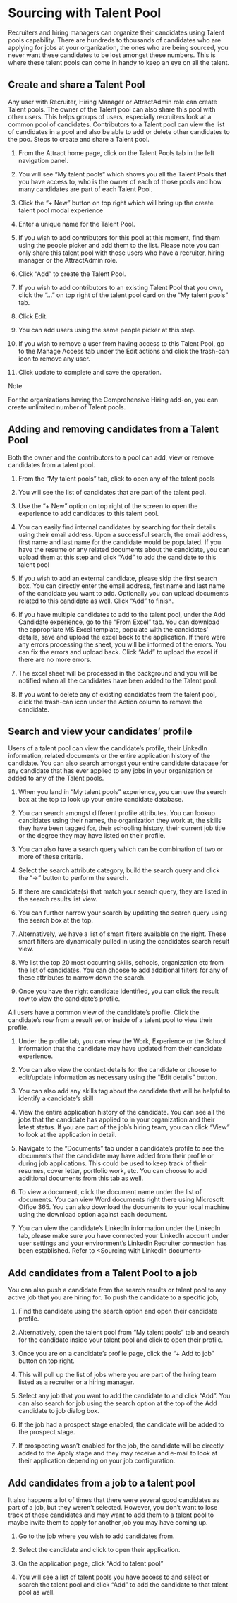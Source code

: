 Sourcing with Talent Pool
=========================

Recruiters and hiring managers can organize their candidates using Talent pools
capability. There are hundreds to thousands of candidates who are applying for
jobs at your organization, the ones who are being sourced, you never want these
candidates to be lost amongst these numbers. This is where these talent pools
can come in handy to keep an eye on all the talent.

Create and share a Talent Pool
------------------------------

Any user with Recruiter, Hiring Manager or AttractAdmin role can create Talent
pools. The owner of the Talent pool can also share this pool with other users.
This helps groups of users, especially recruiters look at a common pool of
candidates. Contributors to a Talent pool can view the list of candidates in a
pool and also be able to add or delete other candidates to the poo. Steps to
create and share a Talent pool.

1.  From the Attract home page, click on the Talent Pools tab in the left
    navigation panel.

2.  You will see “My talent pools” which shows you all the Talent Pools that you
    have access to, who is the owner of each of those pools and how many
    candidates are part of each Talent Pool.

3.  Click the “+ New” button on top right which will bring up the create talent
    pool modal experience

4.  Enter a unique name for the Talent Pool.

5.  If you wish to add contributors for this pool at this moment, find them
    using the people picker and add them to the list. Please note you can only
    share this talent pool with those users who have a recruiter, hiring manager
    or the AttractAdmin role.

6.  Click “Add” to create the Talent Pool.

7.  If you wish to add contributors to an existing Talent Pool that you own,
    click the “…” on top right of the talent pool card on the “My talent pools”
    tab.

8.  Click Edit.

9.  You can add users using the same people picker at this step.

10. If you wish to remove a user from having access to this Talent Pool, go to
    the Manage Access tab under the Edit actions and click the trash-can icon to
    remove any user.

11. Click update to complete and save the operation.

>[!NOTE]
>For the organizations having the Comprehensive Hiring add-on, you can
create unlimited number of Talent pools.

Adding and removing candidates from a Talent Pool 
--------------------------------------------------

Both the owner and the contributors to a pool can add, view or remove candidates
from a talent pool.

1.  From the “My talent pools” tab, click to open any of the talent pools

2.  You will see the list of candidates that are part of the talent pool.

3.  Use the “+ New” option on top right of the screen to open the experience to
    add candidates to this talent pool.

4.  You can easily find internal candidates by searching for their details using
    their email address. Upon a successful search, the email address, first name
    and last name for the candidate would be populated. If you have the resume
    or any related documents about the candidate, you can upload them at this
    step and click “Add” to add the candidate to this talent pool

5.  If you wish to add an external candidate, please skip the first search box.
    You can directly enter the email address, first name and last name of the
    candidate you want to add. Optionally you can upload documents related to
    this candidate as well. Click “Add” to finish.

6.  If you have multiple candidates to add to the talent pool, under the Add
    Candidate experience, go to the “From Excel” tab. You can download the
    appropriate MS Excel template, populate with the candidates’ details, save
    and upload the excel back to the application. If there were any errors
    processing the sheet, you will be informed of the errors. You can fix the
    errors and upload back. Click “Add” to upload the excel if there are no more
    errors.

7.  The excel sheet will be processed in the background and you will be notified
    when all the candidates have been added to the Talent pool.

8.  If you want to delete any of existing candidates from the talent pool, click
    the trash-can icon under the Action column to remove the candidate.

Search and view your candidates’ profile
----------------------------------------

Users of a talent pool can view the candidate’s profile, their LinkedIn
information, related documents or the entire application history of the
candidate. You can also search amongst your entire candidate database for any
candidate that has ever applied to any jobs in your organization or added to any
of the Talent pools.

1.  When you land in “My talent pools” experience, you can use the search box at
    the top to look up your entire candidate database.

2.  You can search amongst different profile attributes. You can lookup
    candidates using their names, the organization they work at, the skills they
    have been tagged for, their schooling history, their current job title or
    the degree they may have listed on their profile.

3.  You can also have a search query which can be combination of two or more of
    these criteria.

4.  Select the search attribute category, build the search query and click the
    “-\>” button to perform the search.

5.  If there are candidate(s) that match your search query, they are listed in
    the search results list view.

6.  You can further narrow your search by updating the search query using the
    search box at the top.

7.  Alternatively, we have a list of smart filters available on the right. These
    smart filters are dynamically pulled in using the candidates search result
    view.

8.  We list the top 20 most occurring skills, schools, organization etc from the
    list of candidates. You can choose to add additional filters for any of
    these attributes to narrow down the search.

9.  Once you have the right candidate identified, you can click the result row
    to view the candidate’s profile.

All users have a common view of the candidate’s profile. Click the candidate’s
row from a result set or inside of a talent pool to view their profile.

1.  Under the profile tab, you can view the Work, Experience or the School
    information that the candidate may have updated from their candidate
    experience.

2.  You can also view the contact details for the candidate or choose to
    edit/update information as necessary using the “Edit details” button.

3.  You can also add any skills tag about the candidate that will be helpful to
    identify a candidate’s skill

4.  View the entire application history of the candidate. You can see all the
    jobs that the candidate has applied to in your organization and their latest
    status. If you are part of the job’s hiring team, you can click “View” to
    look at the application in detail.

5.  Navigate to the “Documents” tab under a candidate’s profile to see the
    documents that the candidate may have added from their profile or during job
    applications. This could be used to keep track of their resumes, cover
    letter, portfolio work, etc. You can choose to add additional documents from
    this tab as well.

6.  To view a document, click the document name under the list of documents. You
    can view Word documents right there using Microsoft Office 365. You can also
    download the documents to your local machine using the download option
    against each document.

7.  You can view the candidate’s LinkedIn information under the LinkedIn tab,
    please make sure you have connected your LinkedIn account under user
    settings and your environment’s LinkedIn Recruiter connection has been
    established. Refer to \<Sourcing with LinkedIn document\>

Add candidates from a Talent Pool to a job
------------------------------------------

You can also push a candidate from the search results or talent pool to any
active job that you are hiring for. To push the candidate to a specific job,

1.  Find the candidate using the search option and open their candidate profile.

2.  Alternatively, open the talent pool from “My talent pools” tab and search
    for the candidate inside your talent pool and click to open their profile.

3.  Once you are on a candidate’s profile page, click the “+ Add to job” button
    on top right.

4.  This will pull up the list of jobs where you are part of the hiring team
    listed as a recruiter or a hiring manager.

5.  Select any job that you want to add the candidate to and click “Add”. You
    can also search for job using the search option at the top of the Add
    candidate to job dialog box.

6.  If the job had a prospect stage enabled, the candidate will be added to the
    prospect stage.

7.  If prospecting wasn’t enabled for the job, the candidate will be directly
    added to the Apply stage and they may receive and e-mail to look at their
    application depending on your job configuration.

Add candidates from a job to a talent pool
------------------------------------------

It also happens a lot of times that there were several good candidates as part
of a job, but they weren’t selected. However, you don’t want to lose track of
these candidates and may want to add them to a talent pool to maybe invite them
to apply for another job you may have coming up.

1.  Go to the job where you wish to add candidates from.

2.  Select the candidate and click to open their application.

3.  On the application page, click “Add to talent pool”

4.  You will see a list of talent pools you have access to and select or search
    the talent pool and click “Add” to add the candidate to that talent pool as
    well.
